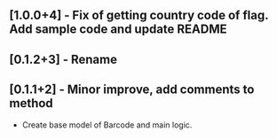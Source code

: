 ## [1.0.0+4] - Fix of getting country code of flag. Add sample code and update README

## [0.1.2+3] - Rename

## [0.1.1+2] - Minor improve, add comments to method

* Create base model of Barcode and main logic.
